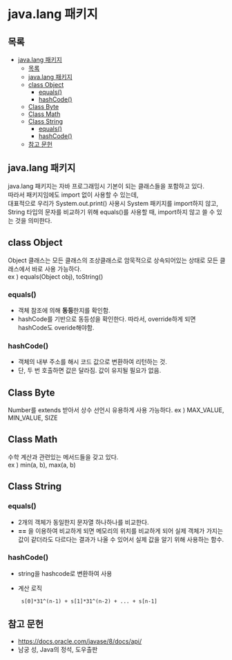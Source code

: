 # java.lang 패키지
> 
## 목록
- [java.lang 패키지](#javalang-패키지)
  - [목록](#목록)
  - [java.lang 패키지](#javalang-패키지-1)
  - [class Object](#class-object)
    - [equals()](#equals)
    - [hashCode()](#hashcode)
  - [Class Byte](#class-byte)
  - [Class Math](#class-math)
  - [Class String](#class-string)
    - [equals()](#equals-1)
    - [hashCode()](#hashcode-1)
  - [참고 문헌](#참고-문헌)
## java.lang 패키지
> 
java.lang 패키지는 자바 프로그래밍시 기본이 되는 클래스들을 포함하고 있다.  
따라서 패키지임에도 import 없이 사용할 수 있는데,  
대표적으로 우리가 System.out.print() 사용시 System 패키지를 import하지 않고,  
String 타입의 문자를 비교하기 위해 equals()를 사용할 때, import하지 않고 쓸 수 있는 것을 의미한다.  

## class Object
Object 클래스는 모든 클래스의 조상클래스로 암묵적으로 상속되어있는 상태로 모든 클래스에서 바로 사용 가능하다.  
ex ) equals(Object obj), toString()
### equals()
- 객체 참조에 의해 **동등**한지를 확인함.
- hashCode를 기반으로 동등성을 확인한다. 따라서, override하게 되면 hashCode도 overide해야함.

### hashCode()
- 객체의 내부 주소를 해시 코드 값으로 변환하여 리턴하는 것.
- 단, 두 번 호출하면 값은 달라짐. 값이 유지될 필요가 없음.

## Class Byte
Number를 extends 받아서 상수 선언시 유용하게 사용 가능하다.
ex ) MAX_VALUE, MIN_VALUE, SIZE

## Class Math
수학 계산과 관련있는 메서드들을 갖고 있다.  
ex ) min(a, b), max(a, b)

## Class String
### equals()
- 2개의 객체가 동일한지 문자열 하나하나를 비교한다.
- **==** 을 이용하여 비교하게 되면 메모리의 위치를 비교하게 되어 실제 객체가 가지는 값이 같더라도 다르다는 결과가 나올 수 있어서 실제 값을 알기 위해 사용하는 함수.
### hashCode()
- string을 hashcode로 변환하여 사용
- 계산 로직

  ```
   s[0]*31^(n-1) + s[1]*31^(n-2) + ... + s[n-1]
   ```

## 참고 문헌
- https://docs.oracle.com/javase/8/docs/api/
- 남궁 성, Java의 정석, 도우출판
